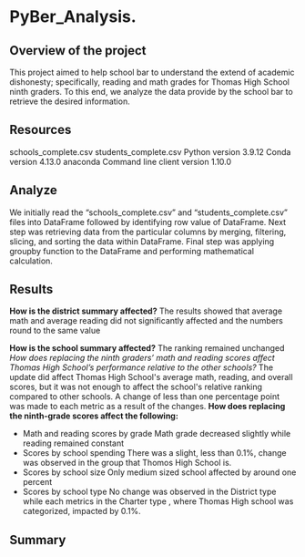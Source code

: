 # PyBer_Analysis.
## Overview of the project
This project aimed to help school bar to understand the  extend of  academic dishonesty; specifically, reading and math grades for Thomas High School ninth graders. To this end, we analyze the data provide by the school bar to retrieve the desired information.

## Resources
schools_complete.csv
students_complete.csv
Python version 3.9.12
Conda version 4.13.0
anaconda Command line client version 1.10.0

## Analyze
We initially read the “schools_complete.csv” and “students_complete.csv” files into DataFrame followed by identifying row value of DataFrame. Next step was retrieving data from the particular columns by merging, filtering, slicing, and sorting the data within DataFrame. Final step was applying groupby function to the DataFrame and performing mathematical calculation.
## Results

**How is the district summary affected?**
The results showed that average math and average reading did not significantly affected and the numbers round to the same value

**How is the school summary affected?**
The ranking remained unchanged 
*How does replacing the ninth graders’ math and reading scores affect Thomas High School’s performance relative to the other schools?*
The update did affect Thomas High School's average math, reading, and overall scores, but it was not enough to affect the school's relative ranking compared to other schools. A change of less than one percentage point was made to each metric as a result of the changes.
**How does replacing the ninth-grade scores affect the following:**
- Math and reading scores by grade
Math grade decreased slightly while reading remained constant
- Scores by school spending
There was a slight, less than 0.1%, change was observed in the group that Thomos High School is.
- Scores by school size
Only medium sized school affected by around one percent
- Scores by school type
No change was observed in the District type while each metrics in the Charter type , where Thomas High school was categorized, impacted by 0.1%.
## Summary 
